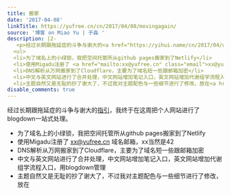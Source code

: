```yaml
---
title: 搬家
date: '2017-04-08'
linkTitle: https://yufree.cn/cn/2017/04/08/movingagain/
source: '博客 on Miao Yu | 于淼 '
description: |2-
   <p>经过长期跟拖延症的斗争与谢大的<a href="https://yihui.name/cn/2017/04/url-to-content/">指引</a>，我终于在这周把个人网站进行了blogdown一站式处理。</p>
  <ul>
  <li>为了域名上的小绿锁，我把空间托管所从github pages搬家到了Netlify</li>
  <li>使用Migadu注册了 <a href="mailto:xx@yufree.cn" class="email">xx@yufree.cn</a> 域名邮箱，xx当然是42</li>
  <li>DNS解析从万网搬家到了Cloudflare，主要为了域名短一些跟邮箱加密</li>
  <li>中文与英文网站进行了合并处理，中文网站增加笔记入口，英文网站增加代谢组学流程入口，用blogdown管理</li>
  <li>主题自然又是无耻的抄了谢大了，不过我对主题配色与一些细节进行了修改，放在<a href="https://github.co ...
disable_comments: true
---
```

 <p>经过长期跟拖延症的斗争与谢大的<a href="https://yihui.name/cn/2017/04/url-to-content/">指引</a>，我终于在这周把个人网站进行了blogdown一站式处理。</p>
<ul>
<li>为了域名上的小绿锁，我把空间托管所从github pages搬家到了Netlify</li>
<li>使用Migadu注册了 <a href="mailto:xx@yufree.cn" class="email">xx@yufree.cn</a> 域名邮箱，xx当然是42</li>
<li>DNS解析从万网搬家到了Cloudflare，主要为了域名短一些跟邮箱加密</li>
<li>中文与英文网站进行了合并处理，中文网站增加笔记入口，英文网站增加代谢组学流程入口，用blogdown管理</li>
<li>主题自然又是无耻的抄了谢大了，不过我对主题配色与一些细节进行了修改，放在<a href="https://github.co ...